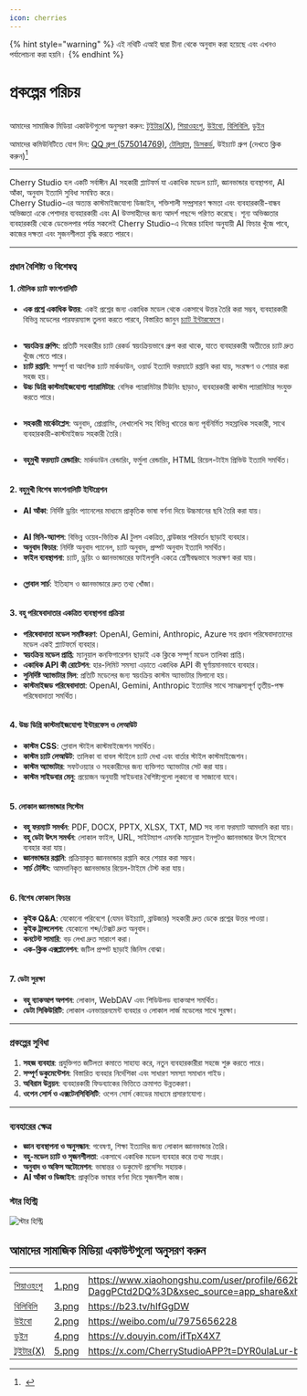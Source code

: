 ```yaml
---
icon: cherries
---
```


{% hint style="warning" %}
এই নথিটি এআই দ্বারা চীনা থেকে অনুবাদ করা হয়েছে এবং এখনও পর্যালোচনা করা হয়নি।
{% endhint %}

# প্রকল্পের পরিচয়

<figure><img src=".gitbook/assets/docs-readme-banner1.png" alt=""><figcaption></figcaption></figure>

আমাদের সামাজিক মিডিয়া একাউন্টগুলো অনুসরণ করুন: [টুইটার(X)](https://x.com/CherryStudioAPP), [শিয়াওহংশু](https://www.xiaohongshu.com/user/profile/662b6853000000000b031d9a), [উইবো](https://weibo.com/u/7975656228), [বিলিবিলি](https://space.bilibili.com/3546657515898892), [ডুইন](https://www.douyin.com/user/MS4wLjABAAAAmw9A54m5J0hHVMQY5eGrVJ-EHDoOS0hgJ6M1F9MN2Tn2V163A0xrC4_KVzfmQSxC)

আমাদের কমিউনিটিতে যোগ দিন: [QQ গ্রুপ (575014769)](https://qm.qq.com/q/lo0D4qVZKi), [টেলিগ্রাম](https://t.me/CherryStudioAI), [ডিসকর্ড](https://discord.gg/wez8HtpxqQ), উইচ্যাট গ্রুপ (দেখতে ক্লিক করুন)[^1]

***

Cherry Studio হল একটি সর্বাঙ্গীন AI সহকারী প্ল্যাটফর্ম যা একাধিক মডেল চ্যাট, জ্ঞানভান্ডার ব্যবস্থাপনা, AI আঁকা, অনুবাদ ইত্যাদি সুবিধা সমন্বিত করে।\
Cherry Studio-এর অত্যন্ত কাস্টমাইজযোগ্য ডিজাইন, শক্তিশালী সম্প্রসারণ ক্ষমতা এবং ব্যবহারকারী-বান্ধব অভিজ্ঞতা একে পেশাদার ব্যবহারকারী এবং AI উত্সাহীদের জন্য আদর্শ পছন্দে পরিণত করেছে। শূন্য অভিজ্ঞতার ব্যবহারকারী থেকে ডেভেলপার পর্যন্ত সকলেই Cherry Studio-এ নিজের চাহিদা অনুযায়ী AI ফিচার খুঁজে পাবে, কাজের দক্ষতা এবং সৃজনশীলতা বৃদ্ধি করতে পারবে।

***

### **প্রধান বৈশিষ্ট্য ও বিশেষত্ব**

#### **1. মৌলিক চ্যাট ফাংশনালিটি**

* **এক প্রশ্নে একাধিক উত্তর**: একই প্রশ্নের জন্য একাধিক মডেল থেকে একসাথে উত্তর তৈরি করা সম্ভব, ব্যবহারকারী বিভিন্ন মডেলের পারফরম্যান্স তুলনা করতে পারবে, বিস্তারিত জানুন [চ্যাট ইন্টারফেসে](cherrystudio/preview/chat.md)।

<figure><img src=".gitbook/assets/docs-readme-1 (1).png" alt=""><figcaption></figcaption></figure>

* **স্বয়ংক্রিয় গ্রুপিং**: প্রতিটি সহকারীর চ্যাট রেকর্ড স্বয়ংক্রিয়ভাবে গ্রুপ করা থাকে, যাতে ব্যবহারকারী অতীতের চ্যাট দ্রুত খুঁজে পেতে পারে।
* **চ্যাট রপ্তানি**: সম্পূর্ণ বা আংশিক চ্যাট মার্কডাউন, ওয়ার্ড ইত্যাদি ফরম্যাটে রপ্তানি করা যায়, সংরক্ষণ ও শেয়ার করা সহজ হয়।
* **উচ্চ ডিগ্রি কাস্টমাইজযোগ্য প্যারামিটার**: বেসিক প্যারামিটার টিউনিং ছাড়াও, ব্যবহারকারী কাস্টম প্যারামিটার সংযুক্ত করতে পারে।

<figure><img src=".gitbook/assets/docs-readme-2 (2).png" alt=""><figcaption></figcaption></figure>

* **সহকারী মার্কেটপ্লেস**: অনুবাদ, প্রোগ্রামিং, লেখালেখি সহ বিভিন্ন খাতের জন্য পূর্বনির্মিত সহস্রাধিক সহকারী, সাথে ব্যবহারকারী-কাস্টমাইজড সহকারী তৈরি।

<figure><img src=".gitbook/assets/docs-readme-4.png" alt=""><figcaption></figcaption></figure>

* **বহুমুখী ফরম্যাট রেন্ডারিং**: মার্কডাউন রেন্ডারিং, ফর্মুলা রেন্ডারিং, HTML রিয়েল-টাইম প্রিভিউ ইত্যাদি সমর্থিত।

<figure><img src=".gitbook/assets/docs-readme-3 (1).png" alt=""><figcaption></figcaption></figure>

#### **2. বহুমুখী বিশেষ ফাংশনালিটি ইন্টিগ্রেশন**

* **AI আঁকা**: নির্দিষ্ট ড্রয়িং প্যানেলের মাধ্যমে প্রাকৃতিক ভাষা বর্ণনা দিয়ে উচ্চমানের ছবি তৈরি করা যায়।

<figure><img src=".gitbook/assets/docs-readme-5.png" alt=""><figcaption></figcaption></figure>

* **AI মিনি-অ্যাপস**: বিভিন্ন ওয়েব-ভিত্তিক AI টুলস একত্রিত, ব্রাউজার পরিবর্তন ছাড়াই ব্যবহার।
* **অনুবাদ ফিচার**: নির্দিষ্ট অনুবাদ প্যানেল, চ্যাট অনুবাদ, প্রম্পট অনুবাদ ইত্যাদি সমর্থিত।
* **ফাইল ব্যবস্থাপনা**: চ্যাট, ড্রয়িং ও জ্ঞানভান্ডারের ফাইলগুলি একত্রে শ্রেণীবদ্ধভাবে সংরক্ষণ করা যায়।

<figure><img src=".gitbook/assets/docs-readme-6.png" alt=""><figcaption></figcaption></figure>

* **গ্লোবাল সার্চ**: ইতিহাস ও জ্ঞানভান্ডারে দ্রুত তথ্য খোঁজা।

<figure><img src=".gitbook/assets/docs-readme-7.png" alt=""><figcaption></figcaption></figure>

#### **3. বহু পরিষেবাদাতার একত্রিত ব্যবস্থাপনা প্রক্রিয়া**

* **পরিষেবাদাতা মডেল সমষ্টিকরণ**: OpenAI, Gemini, Anthropic, Azure সহ প্রধান পরিষেবাদাতাদের মডেল একই প্ল্যাটফর্মে ব্যবহার।
* **স্বয়ংক্রিয় মডেল প্রাপ্তি**: ম্যানুয়াল কনফিগারেশন ছাড়াই এক ক্লিকে সম্পূর্ণ মডেল তালিকা প্রাপ্তি।
* **একাধিক API কী রোটেশন**: হার-লিমিট সমস্যা এড়াতে একাধিক API কী ঘূর্ণায়মানভাবে ব্যবহার।
* **সুনির্দিষ্ট অ্যাভাটার মিল**: প্রতিটি মডেলের জন্য স্বয়ংক্রিয় কাস্টম অ্যাভাটার মিলানো হয়।
* **কাস্টমাইজড পরিষেবাদাতা**: OpenAI, Gemini, Anthropic ইত্যাদির সাথে সামঞ্জস্যপূর্ণ তৃতীয়-পক্ষ পরিষেবাদাতা সমর্থিত।

<figure><img src=".gitbook/assets/docs-readme-8.png" alt=""><figcaption></figcaption></figure>

#### **4. উচ্চ ডিগ্রি কাস্টমাইজযোগ্য ইন্টারফেস ও লেআউট**

* **কাস্টম CSS**: গ্লোবাল স্টাইল কাস্টমাইজেশন সমর্থিত।
* **কাস্টম চ্যাট লেআউট**: তালিকা বা বাবল স্টাইলে চ্যাট দেখা এবং বার্তার স্টাইল কাস্টমাইজেশন।
* **কাস্টম অ্যাভাটার**: সফটওয়্যার ও সহকারীদের জন্য ব্যক্তিগত অ্যাভাটার সেট করা যায়।
* **কাস্টম সাইডবার মেনু**: প্রয়োজন অনুযায়ী সাইডবার বৈশিষ্ট্যগুলো লুকানো বা সাজানো যাবে।

<figure><img src=".gitbook/assets/docs-readme-9.png" alt=""><figcaption></figcaption></figure>

#### **5. লোকাল জ্ঞানভান্ডার সিস্টেম**

* **বহু ফরম্যাট সমর্থন**: PDF, DOCX, PPTX, XLSX, TXT, MD সহ নানা ফরম্যাট আমদানি করা যায়।
* **বহু ডেটা উৎস সমর্থন**: লোকাল ফাইল, URL, সাইটম্যাপ এমনকি ম্যানুয়াল ইনপুটও জ্ঞানভান্ডার উৎস হিসেবে ব্যবহার করা যায়।
* **জ্ঞানভান্ডার রপ্তানি**: প্রক্রিয়াকৃত জ্ঞানভান্ডার রপ্তানি করে শেয়ার করা সম্ভব।
* **সার্চ টেস্টিং**: আমদানিকৃত জ্ঞানভান্ডার রিয়েল-টাইমে টেস্ট করা যায়।

<figure><img src=".gitbook/assets/docs-readme-10.png" alt=""><figcaption></figcaption></figure>

#### **6. বিশেষ ফোকাস ফিচার**

* **কুইক Q&A**: যেকোনো পরিবেশে (যেমন উইচ্যাট, ব্রাউজার) সহকারী দ্রুত ডেকে প্রশ্নের উত্তর পাওয়া।
* **কুইক ট্রান্সলেশন**: যেকোনো শব্দ/টেক্সট দ্রুত অনুবাদ।
* **কনটেন্ট সামারি**: বড় লেখা দ্রুত সারাংশ করা।
* **এক-ক্লিক এক্সপ্লানেশন**: জটিল প্রম্পট ছাড়াই জিনিস বোঝা।

<figure><img src=".gitbook/assets/docs-readme-11.png" alt=""><figcaption></figcaption></figure>

#### **7. ডেটা সুরক্ষা**

* **বহু ব্যাকআপ অপশন**: লোকাল, WebDAV এবং শিডিউলড ব্যাকআপ সমর্থিত।
* **ডেটা সিকিউরিটি**: লোকাল এনভায়রনমেন্ট ব্যবহার ও লোকাল লার্জ মডেলের সাথে সুরক্ষা।

***

### **প্রকল্পের সুবিধা**

1. **সহজ ব্যবহার**: প্রযুক্তিগত জটিলতা কমাতে সাহায্য করে, নতুন ব্যবহারকারীরা সহজে শুরু করতে পারে।
2. **সম্পূর্ণ ডকুমেন্টেশন**: বিস্তারিত ব্যবহার নির্দেশিকা এবং সাধারণ সমস্যা সমাধান গাইড।
3. **অবিরাম উন্নয়ন**: ব্যবহারকারী ফিডব্যাকের ভিত্তিতে ক্রমাগত উন্নতকরণ।
4. **ওপেন সোর্স ও এক্সটেনসিবিলিটি**: ওপেন সোর্স কোডের মাধ্যমে প্রসারণযোগ্য।

***

### **ব্যবহারের ক্ষেত্র**

* **জ্ঞান ব্যবস্থাপনা ও অনুসন্ধান**: গবেষণা, শিক্ষা ইত্যাদির জন্য লোকাল জ্ঞানভান্ডার তৈরি।
* **বহু-মডেল চ্যাট ও সৃজনশীলতা**: একসাথে একাধিক মডেল ব্যবহার করে তথ্য সংগ্রহ।
* **অনুবাদ ও অফিস অটোমেশন**: ভাষান্তর ও ডকুমেন্ট প্রসেসিং সহায়ক।
* **AI আঁকা ও ডিজাইন**: প্রাকৃতিক ভাষার বর্ণনা দিয়ে সৃজনশীল কাজ।

### স্টার হিস্ট্রি

![স্টার হিস্ট্রি](https://urlscan.io/liveshot/?width=1300\&height=620\&url=https://cherrystarhistory.ocool.online/)

## আমাদের সামাজিক মিডিয়া একাউন্টগুলো অনুসরণ করুন

<table data-view="cards"><thead><tr><th></th><th data-hidden data-card-cover data-type="files"></th><th data-hidden data-card-target data-type="content-ref"></th></tr></thead><tbody><tr><td><a href="https://www.xiaohongshu.com/user/profile/662b6853000000000b031d9a?xsec_token=YB_1nKvlH4r5hPYVVbbsNHF8Y6n6AKlm5-DaggPCtd2DQ%3D&#x26;xsec_source=app_share&#x26;xhsshare=CopyLink&#x26;appuid=662b6853000000000b031d9a&#x26;apptime=1738627324&#x26;share_id=ace5db41b5954fab8d98a2a7865a62bc&#x26;share_channel=copy_link">শিয়াওহংশু</a></td><td><a href=".gitbook/assets/1.png">1.png</a></td><td><a href="https://www.xiaohongshu.com/user/profile/662b6853000000000b031d9a?xsec_token=YB_1nKvlH4r5hPYVVbbsNHF8Y6n6AKlm5-DaggPCtd2DQ%3D&#x26;xsec_source=app_share&#x26;xhsshare=CopyLink&#x26;appuid=662b6853000000000b031d9a&#x26;apptime=1738627324&#x26;share_id=ace5db41b5954fab8d98a2a7865a62bc&#x26;share_channel=copy_link">https://www.xiaohongshu.com/user/profile/662b6853000000000b031d9a?xsec_token=YB_1nKvlH4r5hPYVVbbsNHF8Y6n6AKlm5-DaggPCtd2DQ%3D&#x26;xsec_source=app_share&#x26;xhsshare=CopyLink&#x26;appuid=662b6853000000000b031d9a&#x26;apptime=1738627324&#x26;share_id=ace5db41b5954fab8d98a2a7865a62bc&#x26;share_channel=copy_link</a></td></tr><tr><td><a href="https://b23.tv/hIfGgDW">বিলিবিলি</a></td><td><a href=".gitbook/assets/3.png">3.png</a></td><td><a href="https://b23.tv/hIfGgDW">https://b23.tv/hIfGgDW</a></td></tr><tr><td><a href="https://weibo.com/u/7975656228">উইবো</a></td><td><a href=".gitbook/assets/2.png">2.png</a></td><td><a href="https://weibo.com/u/7975656228">https://weibo.com/u/7975656228</a></td></tr><tr><td><a href="https://v.douyin.com/ifTpX4X7">ডুইন</a></td><td><a href=".gitbook/assets/4.png">4.png</a></td><td><a href="https://v.douyin.com/ifTpX4X7">https://v.douyin.com/ifTpX4X7</a></td></tr><tr><td><a href="https://x.com/CherryStudioAPP?t=DYR0ulaLur-bO4Us3bG79A&#x26;s=05">টুইটার(X)</a></td><td><a href=".gitbook/assets/5.png">5.png</a></td><td><a href="https://x.com/CherryStudioAPP?t=DYR0ulaLur-bO4Us3bG79A&#x26;s=05">https://x.com/CherryStudioAPP?t=DYR0ulaLur-bO4Us3bG79A&#x26;s=05</a></td></tr></tbody></table>

[^1]: <img src=".gitbook/assets/微信群二维码.png" alt="" data-size="original">